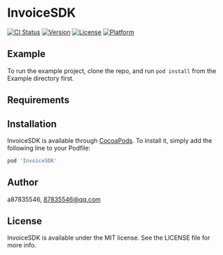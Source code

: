 # InvoiceSDK

[![CI Status](https://img.shields.io/travis/a87835546/InvoiceSDK.svg?style=flat)](https://travis-ci.org/a87835546/InvoiceSDK)
[![Version](https://img.shields.io/cocoapods/v/InvoiceSDK.svg?style=flat)](https://cocoapods.org/pods/InvoiceSDK)
[![License](https://img.shields.io/cocoapods/l/InvoiceSDK.svg?style=flat)](https://cocoapods.org/pods/InvoiceSDK)
[![Platform](https://img.shields.io/cocoapods/p/InvoiceSDK.svg?style=flat)](https://cocoapods.org/pods/InvoiceSDK)

## Example

To run the example project, clone the repo, and run `pod install` from the Example directory first.

## Requirements

## Installation

InvoiceSDK is available through [CocoaPods](https://cocoapods.org). To install
it, simply add the following line to your Podfile:

```ruby
pod 'InvoiceSDK'
```

## Author

a87835546, 87835546@qq.com

## License

InvoiceSDK is available under the MIT license. See the LICENSE file for more info.
